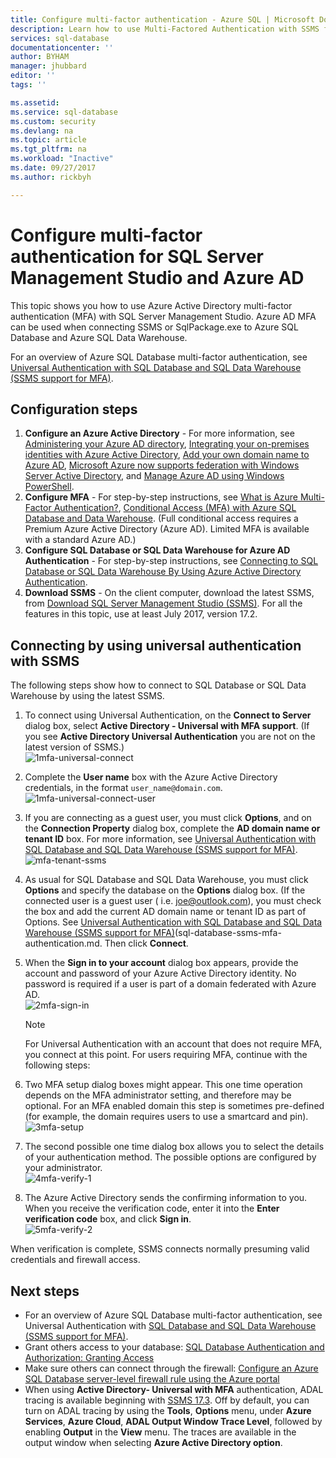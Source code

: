 ```yaml
---
title: Configure multi-factor authentication - Azure SQL | Microsoft Docs
description: Learn how to use Multi-Factored Authentication with SSMS for SQL Database and SQL Data Warehouse.
services: sql-database
documentationcenter: ''
author: BYHAM
manager: jhubbard
editor: ''
tags: ''

ms.assetid: 
ms.service: sql-database
ms.custom: security
ms.devlang: na
ms.topic: article
ms.tgt_pltfrm: na
ms.workload: "Inactive"
ms.date: 09/27/2017
ms.author: rickbyh

---
```

# Configure multi-factor authentication for SQL Server Management Studio and Azure AD

This topic shows you how to use Azure Active Directory multi-factor authentication (MFA) with SQL Server Management Studio. Azure AD MFA can be used when connecting SSMS or SqlPackage.exe to Azure SQL Database and Azure SQL Data Warehouse.

For an overview of Azure SQL Database multi-factor authentication, see [Universal Authentication with SQL Database and SQL Data Warehouse (SSMS support for MFA)](sql-database-ssms-mfa-authentication.md).

## Configuration steps

1. **Configure an Azure Active Directory** - For more information, see [Administering your Azure AD directory](https://msdn.microsoft.com/library/azure/hh967611.aspx), [Integrating your on-premises identities with Azure Active Directory](../active-directory/active-directory-aadconnect.md), [Add your own domain name to Azure AD](https://azure.microsoft.com/blog/2012/11/28/windows-azure-now-supports-federation-with-windows-server-active-directory/), [Microsoft Azure now supports federation with Windows Server Active Directory](https://azure.microsoft.com/blog/2012/11/28/windows-azure-now-supports-federation-with-windows-server-active-directory/), and [Manage Azure AD using Windows PowerShell](https://msdn.microsoft.com/library/azure/jj151815.aspx).
2. **Configure MFA** - For step-by-step instructions, see [What is Azure Multi-Factor Authentication?](../multi-factor-authentication/multi-factor-authentication.md), [Conditional Access (MFA) with Azure SQL Database and Data Warehouse](sql-database-conditional-access.md). (Full conditional access requires a Premium Azure Active Directory (Azure AD). Limited MFA is available with a standard Azure AD.)
3. **Configure SQL Database or SQL Data Warehouse for Azure AD Authentication** - For step-by-step instructions, see [Connecting to SQL Database or SQL Data Warehouse By Using Azure Active Directory Authentication](sql-database-aad-authentication.md).
4. **Download SSMS** - On the client computer, download the latest SSMS, from [Download SQL Server Management Studio (SSMS)](https://msdn.microsoft.com/library/mt238290.aspx). For all the features in this topic, use at least July 2017, version 17.2.  

## Connecting by using universal authentication with SSMS

The following steps show how to connect to SQL Database or SQL Data Warehouse by using the latest SSMS.

1. To connect using Universal Authentication, on the **Connect to Server** dialog box, select **Active Directory - Universal with MFA support**. (If you see **Active Directory Universal Authentication** you are not on the latest version of SSMS.)  
   ![1mfa-universal-connect][1]  
2. Complete the **User name** box with the Azure Active Directory credentials, in the format `user_name@domain.com`.  
   ![1mfa-universal-connect-user](./media/sql-database-ssms-mfa-auth/1mfa-universal-connect-user.png)   
3. If you are connecting as a guest user, you must click **Options**, and on the **Connection Property** dialog box, complete the **AD domain name or tenant ID** box. For more information, see [Universal Authentication with SQL Database and SQL Data Warehouse (SSMS support for MFA)](sql-database-ssms-mfa-authentication.md).
   ![mfa-tenant-ssms](./media/sql-database-ssms-mfa-auth/mfa-tenant-ssms.png)   
4. As usual for SQL Database and SQL Data Warehouse, you must click **Options** and specify the database on the **Options** dialog box. (If the connected user is a guest user ( i.e. joe@outlook.com), you must check the box and add the current AD domain name or tenant ID as part of Options. See [Universal Authentication with SQL Database and SQL Data Warehouse (SSMS support for MFA)]()(sql-database-ssms-mfa-authentication.md. Then click **Connect**.  
5. When the **Sign in to your account** dialog box appears, provide the account and password of your Azure Active Directory identity. No password is required if a user is part of a domain federated with Azure AD.  
   ![2mfa-sign-in][2]  

   > [!NOTE]
   > For Universal Authentication with an account that does not require MFA, you connect at this point. For users requiring MFA, continue with the following steps:
   >  
   
6. Two MFA setup dialog boxes might appear. This one time operation depends on the MFA administrator setting, and therefore may be optional. For an MFA enabled domain this step is sometimes pre-defined (for example, the domain requires users to use a smartcard and pin).  
   ![3mfa-setup][3]  
7. The second possible one time dialog box allows you to select the details of your authentication method. The possible options are configured by your administrator.  
   ![4mfa-verify-1][4]  
8. The Azure Active Directory sends the confirming information to you. When you receive the verification code, enter it into the **Enter verification code** box, and click **Sign in**.  
   ![5mfa-verify-2][5]  

When verification is complete, SSMS connects normally presuming valid credentials and firewall access.

## Next steps

- For an overview of Azure SQL Database multi-factor authentication, see Universal Authentication with [SQL Database and SQL Data Warehouse (SSMS support for MFA)](sql-database-ssms-mfa-authentication.md).  
- Grant others access to your database: [SQL Database Authentication and Authorization: Granting Access](sql-database-manage-logins.md)  
- Make sure others can connect through the firewall: [Configure an Azure SQL Database server-level firewall rule using the Azure portal](sql-database-configure-firewall-settings.md)  
- When using **Active Directory- Universal with MFA** authentication, ADAL tracing is available beginning with [SSMS 17.3](https://docs.microsoft.com/sql/ssms/download-sql-server-management-studio-ssms). Off by default, you can turn on ADAL tracing by using the **Tools**, **Options** menu, under **Azure Services**, **Azure Cloud**, **ADAL Output Window Trace Level**, followed by enabling **Output**  in the **View** menu. The traces are available in the output window when selecting **Azure Active Directory option**.   


[1]: ./media/sql-database-ssms-mfa-auth/1mfa-universal-connect.png
[2]: ./media/sql-database-ssms-mfa-auth/2mfa-sign-in.png
[3]: ./media/sql-database-ssms-mfa-auth/3mfa-setup.png
[4]: ./media/sql-database-ssms-mfa-auth/4mfa-verify-1.png
[5]: ./media/sql-database-ssms-mfa-auth/5mfa-verify-2.png

